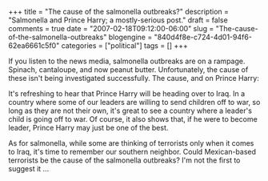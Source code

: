 +++
title = "The cause of the salmonella outbreaks?"
description = "Salmonella and Prince Harry; a mostly-serious post."
draft = false
comments = true
date = "2007-02-18T09:12:00-06:00"
slug = "The-cause-of-the-salmonella-outbreaks"
blogengine = "840d4f8e-c724-4d01-94f6-62ea6661c5f0"
categories = ["political"]
tags = []
+++

<p>
If you listen to the news media, salmonella outbreaks are on a rampage. Spinach, cantaloupe, and now peanut butter. Unfortunately, the cause of these isn&#39;t being investigated successfully. The cause, and on Prince Harry:<!--more-->
</p>
<p>
It&#39;s refreshing to hear that Prince Harry will be heading over to Iraq. In a country where some of our leaders are willing to send children off to war, so long as they are not their own, it&#39;s great to see a country where a leader&#39;s child is going off to war. Of course, it also shows that, if he were to become leader, Prince Harry may just be one of the best.
</p>
<p>
As for salmonella, while some are thinking of terrorists only when it comes to Iraq, it&#39;s time to remember our southern neighbor. Could Mexican-based terrorists be the cause of the salmonella outbreaks? I&#39;m not the first to suggest it ...
</p>

